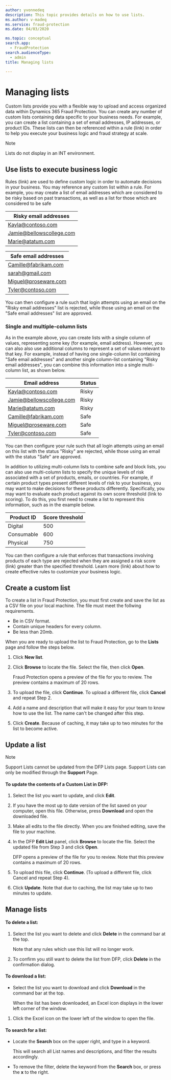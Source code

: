 ```yaml
---
author: yvonnedeq
description: This topic provides details on how to use lists.
ms.author: v-madeq
ms.service: fraud-protection
ms.date: 04/03/2020

ms.topic: conceptual
search.app: 
  - FraudProtection
search.audienceType:
  - admin
title: Managing lists

---
```

# Managing lists

Custom lists provide you with a flexible way to upload and access organized data within Dynamics 365 Fraud Protection. You can create any number of custom lists containing data specific to your business needs. For example, you can create a list containing a set of email addresses, IP addresses, or product IDs. These lists can then be referenced within a rule (link) in order to help you execute your business logic and fraud strategy at scale.

> [!NOTE]
> Lists do not display in an INT environment.

## Use lists to execute business logic

Rules (link) are used to define custom logic in order to automate decisions in your business. You may reference any custom list within a rule. For example, you may create a list of email addresses which are considered to be risky based on past transactions, as well as a list for those which are considered to be safe

|Risky email addresses |
|--------------|
|Kayla@contoso.com |
|Jamie@bellowscollege.com |
|Marie@atatum.com |

|Safe email addresses |
|--------------|
|Camille@fabrikam.com |
|sarah@gmail.com |
|Miguel@proseware.com |
|Tyler@contoso.com |

You can then configure a rule such that login attempts using an email on the "Risky email addresses" list is rejected, while those using an email on the "Safe email addresses" list are approved. 

### Single and multiple-column lists

As in the example above, you can create lists with a single column of values, representing some key (for example, email address). However, you can also also use additional columns to represent a set of values relevant to that key. For example, instead of having one single-column list containing "Safe email addresses" and another single column-list containing "Risky email addresses", you can combine this information into a single multi-column list, as shown below.

|Email address|Status|
|--------------|--------------|
|Kayla@contoso.com |Risky|
|Jamie@bellowscollege.com|Risky|
|Marie@atatum.com|Risky|
|Camille@fabrikam.com|Safe|
|Miguel@proseware.com |Safe |
|Tyler@contoso.com |Safe |

You can then configure your rule such that all login attempts using an email on this list with the status "Risky" are rejected, while those using an email with the status "Safe" are approved.

In addition to utilizing multi-column lists to combine safe and block lists, you can also use multi-column lists to specify the unique levels of risk associated with a set of products, emails, or countries. For example, if certain product types present different levels of risk to your business, you may want to make decisions for these products differently. Specifically, you may want to evaluate each product against its own score threshold (link to scoring). To do this, you first need to create a list to represent this information, such as in the example below. 

|Product ID    |Score threshold|
|--------------|--------------|
|Digital    |500|
|Consumable    |600|
|Physical    |750|

You can then configure a rule that enforces that transactions involving products of each type are rejected when they are assigned a risk score (link) greater than the specified threshold. Learn more (link) about how to create effective rules to customize your business logic. 

## Create a custom list

To create a list in Fraud Protection, you must first create and save the list as a CSV file on your local machine. The file must meet the follwing requirements.
- Be in CSV format.
-	Contain unique headers for every column.
-	Be less than 20mb.

When you are ready to upload the list to Fraud Protection, go to the **Lists** page and follow the steps below.
1. Click **New list**. 
1. Click **Browse** to locate the file. Select the file, then click **Open**. 

    Fraud Protection opens a preview of the file for you to review. The preview contains a maximum of 20 rows. 
    
1. To upload the file, click **Continue**. To upload a different file, click **Cancel** and repeat Step 2. 
1. Add a name and description that will make it easy for your team to know how to use the list. The name can't be changed after this step. 

1. Click **Create**. Because of caching, it may take up to two minutes for the list to become active. 

## Update a list

> [!NOTE]
>  Support Lists cannot be updated from the DFP Lists page. Support Lists can only be modified through the **Support** Page. 

#### To update the contents of a Custom List in DFP:
1. Select the list you want to update, and click **Edit**. 
1. If you have the most up to date version of the list saved on your computer, open this file. Otherwise, press **Download** and open the downloaded file. 
1. Make all edits to the file directly. When you are finished editing, save the file to your machine. 
1. In the DFP **Edit List** panel, click **Browse** to locate the file. Select the updated file from Step 3 and click **Open**. 
    
    DFP opens a preview of the file for you to review. Note that this preview contains a maximum of 20 rows. 

1. To upload this file, click **Continue**. (To upload a different file, click Cancel and repeat Step 4). 
1.	Click **Update**. Note that due to caching, the list may take up to two minutes to update. 


## Manage lists

#### To delete a list:

1. Select the list you want to delete and click **Delete** in the command bar at the top. 

   Note that any rules which use this list will no longer work. 
   
1. To confirm you still want to delete the list from DFP, click **Delete** in the confirmation dialog.

#### To download a list:

- Select the list you want to download and click **Download** in the command bar at the top.

    When the list has been downloaded, an Excel icon displays in the lower left corner of the window.

1. Click the Excel icon on the lower left of the window to open the file.

#### To search for a list:

- Locate the **Search** box on the upper right, and type in a keyword. 

    This will search all List names and descriptions, and filter the results accordingly. 

- To remove the filter, delete the keyword from the **Search** box, or press the **x** to the right.
